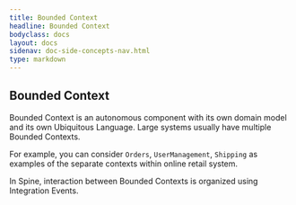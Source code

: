 ```yaml
---
title: Bounded Context
headline: Bounded Context
bodyclass: docs
layout: docs
sidenav: doc-side-concepts-nav.html
type: markdown
---
```

<h2 class="top">Bounded Context</h2> 

Bounded Context is an autonomous component with its own domain model and its own Ubiquitous Language. 
Large systems usually have multiple Bounded Contexts. 

For example, you can consider `Orders`, `UserManagement`, `Shipping` as examples of the separate contexts within online retail system. 

In Spine, interaction between Bounded Contexts is organized using Integration Events.

